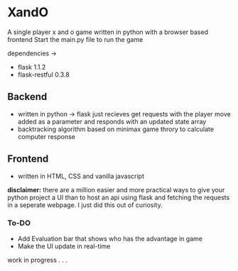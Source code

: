 # XandO

A single player x and o game written in python with a browser based frontend
Start the main.py file to run the game

dependencies ->
  - flask 1.1.2
  - flask-restful 0.3.8

## Backend

- written in python -> flask
  just recieves get requests with the player move added as a parameter and responds with an updated state array
- backtracking algorithm based on minimax game throry to calculate computer response

## Frontend

- written in HTML, CSS and vanilla javascript

__disclaimer:__ there are a million easier and more practical ways to give your python project a UI than to host an api using flask and fetching the requests in a seperate webpage. I just did this out of curiosity.

### To-DO

- Add Evaluation bar that shows who has the advantage in game
- Make the UI update in real-time

work in progress . . .
